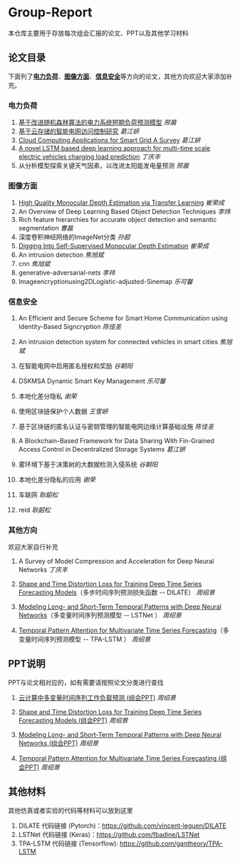 # Group-Report
本仓库主要用于存放每次组会汇报的论文、PPT以及其他学习材料

## 论文目录
下面列了[**电力负荷**](#PowerLoad)、[**图像方面**](#ImageAspect)、[**信息安全**](#InformationSafety)等方向的论文，其他方向欢迎大家添加补充。

### 电力负荷
<span id = "PowerLoad"/>

1. [基于改进随机森林算法的电力系统短期负荷预测模型](论文整理/电力负荷/基于改进随机森林算法的电力系统短期负荷预测模型.pdf)	*邢晨*
2. [基于云存储的智能电网访问控制研究](论文整理/电力负荷/基于云存储的智能电网访问控制研究.pdf)       *葛江妍*
3. [Cloud Computing Applications for Smart Grid A Survey](论文整理/电力负荷/Cloud&#32;Computing&#32;Applications&#32;for&#32;Smart&#32;Grid&#32;A&#32;Surve.pdf)    *葛江妍*
4. [A novel LSTM based deep learning approach for multi-time scale electric vehicles charging load prediction](论文整理/电力负荷/A&#32;novel&#32;LSTM&#32;based&#32;deep&#32;learning&#32;approach&#32;for&#32;multi-time&#32;scale&#32;electric&#32;vehicles&#32;charging&#32;load&#32;prediction.pdf)  *丁庆丰*
5. 从分析模型探索关键天气因素，以改进太阳能发电量预测 *邢晨*



### 图像方面
<span id = "ImageAspect"/>

1. [High Quality Monocular Depth Estimation via Transfer Learning](论文整理/图像方面/High&#32;Quality&#32;Monocular&#32;Depth&#32;Estimation&#32;via&#32;Transfer&#32;Learning-崔荣成.pdf)	*崔荣成*
2. An Overview of Deep Learning Based Object Detection Techniques	*李炜*
3. Rich feature hierarchies for accurate object detection and semantic segmentation    *曹磊*
4. 深度卷积神经网络的ImageNet分类   *孙超*
5. [Digging Into Self-Supervised Monocular Depth Estimation](论文整理/图像方面/Digging&#32;Into&#32;Self-Supervised&#32;Monocular&#32;Depth&#32;Estimation-崔荣成.pdf) *崔荣成*
6. An intrusion detection *焦旭斌*
7. cnn *焦旭斌*
8. generative-adversarial-nets *李祎*
9. Imageencryptionusing2DLogistic-adjusted-Sinemap *乐可馨*



### 信息安全
<span id = "InformationSafety"/>

1. An Efficient and Secure Scheme for Smart Home Communication using Identity-Based Signcryption	*陈佳圣*

2. An intrusion detection system for connected vehicles in smart cities	*焦旭斌*

3. 在智能电网中启用匿名授权和奖励	*谷朝阳*

4. DSKMSA Dynamic Smart Key Management	*乐可馨*

5. 本地化差分隐私	*谢荣*

6. 使用区块链保护个人数据  *王雪妍*

7. 基于区块链的匿名认证与密钥管理的智能电网边缘计算基础设施 *陈佳圣*

8. A Blockchain-Based Framework for Data Sharing With Fin-Grained Access Control in Decentralized Storage Systems *葛江妍*

9. 雾环境下基于决策树的大数据检测入侵系统 *谷朝阳*

10. 本地化差分隐私的应用 *谢荣*

11. 车联网 *耿韶松*

12. reid *耿韶松*

    

### 其他方向
欢迎大家自行补充

1. A Survey of Model Compression and Acceleration for Deep Neural Networks	*丁庆丰*

2. [Shape and Time Distortion Loss for Training Deep Time Series Forecasting Models](论文整理/其他方向/Shape&#32;and&#32;Time&#32;Distortion&#32;Loss&#32;for&#32;Training&#32;Deep&#32;Time&#32;Series&#32;Forecasting&#32;Models.pdf)（多步时间序列预测损失函数 -- DILATE）  *周绍景*

3. [Modeling Long- and Short-Term Temporal Patterns with Deep Neural Networks](论文整理/其他方向/[LSTNet]Modeling&#32;Long-&#32;and&#32;Short-Term&#32;Temporal&#32;Patterns&#32;with&#32;Deep&#32;Neural&#32;Networks.pdf)（多变量时间序列预测模型 -- LSTNet ）   *周绍景*

4. [Temporal Pattern Attention for Multivariate Time Series Forecasting](论文整理/其他方向/[TPA-LSTM]Temporal&#32;Pattern&#32;Attention&#32;for&#32;Multivariate&#32;Time&#32;Series&#32;Forecasting.pdf)（多变量时间序列预测模型 -- TPA-LSTM ）   *周绍景*




## PPT说明
PPT与论文相对应的，如有需要请按照论文分类进行查找

1. [云计算中多变量时间序列工作负载预测 (组会PPT)](/PPT材料/其他方向/云计算中多变量时间序列工作负载预测.pptx)   *周绍景*

2. [Shape and Time Distortion Loss for Training Deep Time Series Forecasting Models (组会PPT)](/PPT材料/其他方向/DILATE.pptx)  *周绍景*

3. [Modeling Long- and Short-Term Temporal Patterns with Deep Neural Networks (组会PPT)](/PPT材料/其他方向/LSTNet.pdf)  *周绍景*

4. [Temporal Pattern Attention for Multivariate Time Series Forecasting (组会PPT)](/PPT材料/其他方向/TPA-LSTM.pdf)  *周绍景*

## 其他材料
其他仿真或者实验的代码等材料可以放到这里

1. DILATE 代码链接 (Pytorch)：https://github.com/vincent-leguen/DILATE
2. LSTNet 代码链接 (Keras)：https://github.com/fbadine/LSTNet
3. TPA-LSTM 代码链接 (Tensorflow): https://github.com/gantheory/TPA-LSTM
